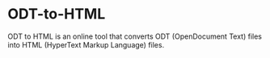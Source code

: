 # ODT-to-HTML
ODT to HTML is an online tool that converts ODT (OpenDocument Text) files into HTML (HyperText Markup Language) files.
